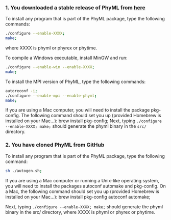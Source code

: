
### 1. You downloaded a stable release  of PhyML from [here](https://github.com/stephaneguindon/phyml/releases) 

To install any program that is part of the PhyML package, type the following commands:

```bash
./configure --enable-XXXX;
make;
```
where XXXX is phyml or phyrex or phytime.

To compile a Windows executable, install MinGW and run:

```bash
./configure --enable-win --enable-XXXX;
make;
```

To install the MPI version of PhyML, type the following commands:

```bash
autoreconf -i;
./configure --enable-mpi --enable-phyml;
make;
```

If you are using a Mac computer, you will need to install the package pkg-config. The
following command should set you up (provided Homebrew is installed on your Mac...):
brew install pkg-config; Next, typing `./configure --enable-XXXX; make;` should generate
the phyml binary in the `src/` directory.



### 2. You have cloned PhyML from GitHub

To install any program that is part of the PhyML package, type the following command:

```bash
sh ./autogen.sh;
```

If you are using a Mac computer or running a Unix-like operating system, you will need 
to install the packages autoconf automake and pkg-config. On a Mac, the following command 
should set you up (provided Homebrew is installed on your Mac...): brew install pkg-config
autoconf automake;

Next, typing `./configure --enable-XXXX; make;` should generate the phyml binary in the src/
directory, where XXXX is phyml or phyrex or phytime.


